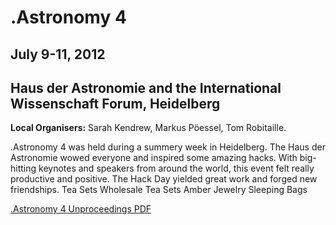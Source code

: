# .Astronomy 4

## July 9-11, 2012

## Haus der Astronomie and the International Wissenschaft Forum, Heidelberg

**Local Organisers:** Sarah Kendrew, Markus Pöessel, Tom Robitaille.

.Astronomy 4 was held during a summery week in Heidelberg. The Haus der Astronomie wowed everyone and inspired some amazing hacks. With big-hitting keynotes and speakers from around the world, this event felt really productive and positive. The Hack Day yielded great work and forged new friendships. Tea Sets Wholesale Tea Sets Amber Jewelry Sleeping Bags

[.Astronomy 4 Unproceedings PDF](http://arxiv.org/abs/1301.5193)
